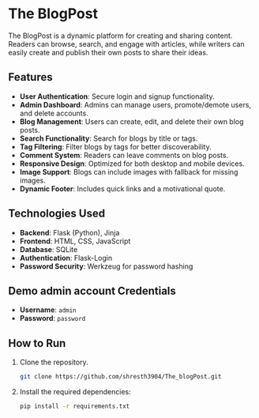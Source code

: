 # The BlogPost

The BlogPost is a dynamic platform for creating and sharing content. Readers can browse, search, and engage with articles, while writers can easily create and publish their own posts to share their ideas.

## Features

- **User Authentication**: Secure login and signup functionality.
- **Admin Dashboard**: Admins can manage users, promote/demote users, and delete accounts.
- **Blog Management**: Users can create, edit, and delete their own blog posts.
- **Search Functionality**: Search for blogs by title or tags.
- **Tag Filtering**: Filter blogs by tags for better discoverability.
- **Comment System**: Readers can leave comments on blog posts.
- **Responsive Design**: Optimized for both desktop and mobile devices.
- **Image Support**: Blogs can include images with fallback for missing images.
- **Dynamic Footer**: Includes quick links and a motivational quote.

## Technologies Used

- **Backend**: Flask (Python), Jinja
- **Frontend**: HTML, CSS, JavaScript
- **Database**: SQLite
- **Authentication**: Flask-Login
- **Password Security**: Werkzeug for password hashing

## Demo admin account Credentials

- **Username**: `admin`
- **Password**: `password`

## How to Run

1. Clone the repository.
    ```bash
    git clone https://github.com/shresth3904/The_blogPost.git
2. Install the required dependencies:
   ```bash
   pip install -r requirements.txt

